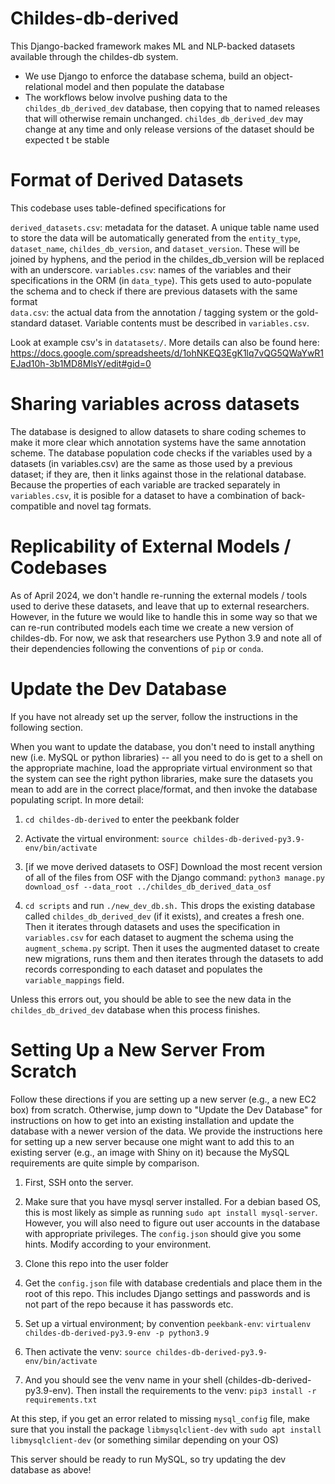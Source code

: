# Childes-db-derived

This Django-backed framework makes ML and NLP-backed datasets available through the childes-db system.

- We use Django to enforce the database schema, build an object-relational model and then populate the database
- The workflows below involve pushing data to the `childes_db_derived_dev` database, then copying that to named releases that will otherwise remain unchanged. `childes_db_derived_dev` may change at any time and only release versions of the dataset should be expected t be stable

# Format of Derived Datasets

This codebase uses table-defined specifications for 

`derived_datasets.csv`: metadata for the dataset. A unique table name used to store the data will be automatically generated from the `entity_type`, `dataset_name`, `childes_db_version`, and `dataset_version`. These will be joined by hyphens, and the period in the childes_db_version will be replaced with an underscore.
`variables.csv`: names of the variables and their specifications in the ORM (in `data_type`). This gets used to auto-populate the schema and to check if there are previous datasets with the same format  
`data.csv`: the actual data from the annotation / tagging system or the gold-standard dataset. Variable contents must be described in `variables.csv`.

Look at example csv's in `datatasets/`. More details can also be found here: https://docs.google.com/spreadsheets/d/1ohNKEQ3EgK1lq7vQG5QWaYwR1EJad10h-3b1MD8MlsY/edit#gid=0

# Sharing variables across datasets

The database is designed to allow datasets to share coding schemes to make it more clear which annotation systems have the same annotation scheme. The database population code checks if the variables used by a datasets (in variables.csv) are the same as those used by a previous dataset; if they are, then it links against those in the relational database. Because the properties of each variable are tracked separately in `variables.csv`, it is posible for a dataset to have a combination of back-compatible and novel tag formats.

# Replicability of External Models / Codebases

As of April 2024, we don't handle re-running the external models / tools used to derive these datasets, and leave that up to external researchers. However, in the future we would like to handle this in some way so that we can re-run contributed models each time we create a new version of childes-db. For now, we ask that researchers use Python 3.9 and note all of their dependencies following the conventions of `pip` or `conda`.

# Update the Dev Database

If you have not already set up the server, follow the instructions in the following section.

When you want to update the database, you don't need to install anything new (i.e. MySQL or python libraries) -- all you need to do is get to a shell on the appropriate machine, load the appropriate virtual environment so that the system can see the right python libraries, make sure the datasets you mean to add are in the correct place/format, and then invoke the database populating script. In more detail:

1. `cd childes-db-derived` to enter the peekbank folder

1. Activate the virtual environment: `source childes-db-derived-py3.9-env/bin/activate`

1. [if we move derived datasets to OSF] Download the most recent version of all of the files from OSF with the Django command: `python3 manage.py download_osf --data_root ../childes_db_derived_data_osf`

1. `cd scripts` and run `./new_dev_db.sh.` This drops the existing database called `childes_db_derived_dev` (if it exists), and creates a fresh one. Then it iterates through datasets and uses the specification in `variables.csv` for each dataset to augment the schema using the `augment_schema.py` script. Then it uses the augmented dataset to create new migrations, runs them and then iterates through the datasets to add records corresponding to each dataset and populates the `variable_mappings` field.

Unless this errors out, you should be able to see the new data in the `childes_db_drived_dev` database when this process finishes.

# Setting Up a New Server From Scratch

Follow these directions if you are setting up a new server (e.g., a new EC2 box) from scratch. Otherwise, jump down to "Update the Dev Database" for instructions on how to get into an existing installation and update the database with a newer version of the data. We provide the instructions here for setting up a new server because one might want to add this to an existing server (e.g., an image with Shiny on it) because the MySQL requirements are quite simple by comparison.

1. First, SSH onto the server. 
1. Make sure that you have mysql server installed. For a debian based OS, this is most likely as simple as running `sudo apt install mysql-server`. 
However, you will also need to figure out user accounts in the database with appropriate privileges. The `config.json` should give you 
some hints. Modify according to your environment.

1. Clone this repo into the user folder

1. Get the `config.json` file with database credentials and place them in the root of this repo. This includes Django settings and passwords and is not part of the repo because it has passwords etc.

1. Set up a virtual environment; by convention `peekbank-env`: `virtualenv childes-db-derived-py3.9-env -p python3.9`

1. Then activate the venv: `source childes-db-derived-py3.9-env/bin/activate`

1. And you should see the venv name in your shell (childes-db-derived-py3.9-env). Then install the requirements to the venv: `pip3 install -r requirements.txt`

At this step, if you get an error related to missing `mysql_config` file, make sure that you install the package `libmysqlclient-dev` with `sudo apt install libmysqlclient-dev` (or something similar depending on your OS)

This server should be ready to run MySQL, so try updating the dev database as above!
